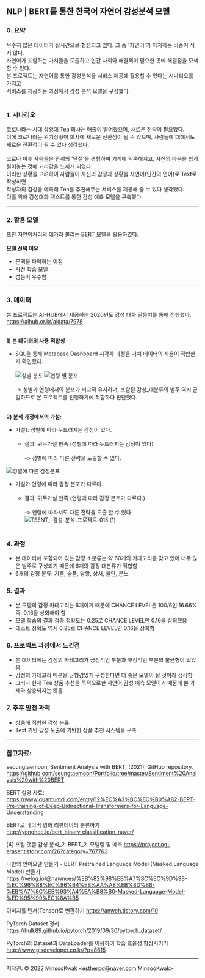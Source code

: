 ## NLP | BERT를 통한 한국어 자연어 감성분석 모델

### 0. 요약

무수히 많은 데이터가 실시간으로 형성되고 있다. 그 중 '자연어'가 차지하는 비중이 적지 않다. </br>
자연어가 포함하는 가치들을 도출하고 인간 사회와 해결책이 필요한 곳에 해결점을 모색할 수 있다. </br>
본 프로젝트는 자연어를 통한 감성분석을 서비스 제공에 활용할 수 있다는 시나리오를 가지고</br>
서비스를 제공하는 과정에서 감성 분석 모델을 구성했다.</br></br>

### 1. 시나리오
코로나라는 시대 상황에 Tea 회사는 매출이 떨어졌으며, 새로운 전략이 필요했다. </br>
이에 코로나라는 위기상황이 회사에 새로운 전환점이 될 수 있으며, 사람들에 대해서도 새로운 전환점이 될 수 있다 생각했다. </br></br>
코로나 이후 사람들은 관계의 '단절'을 경험하며 기계에 익숙해지고, 자신의 마음을 쉽게 털어놓는 것에 거리감을 느끼게 되었다. </br>
이러한 상황을 고려하여 사람들이 자신의 감정과 상황을 자연어(인간의 언어)로 Text로 작성하면 </br>
작성자의 감성을 예측해 Tea를 추천해주는 서비스를 제공해 줄 수 있다 생각했다. </br>
이를 위해 감성대화 텍스트를 통한 감성 예측 모델을 구축했다.

----

### 2. 활용 모델
또한 자연어처리의 대가라 불리는 BERT 모델을 활용하였다.</br></br>
<b> 모델 선택 이유</b></br>
- 문맥을 파악하는 이점
- 사전 학습 모델
- 성능이 우수함</br>

---------
### 3. 데이터

본 프로젝트는 AI-HUB에서 제공하는 2020년도 감성 대화 말뭉치를 통해 진행했다. </br>
https://aihub.or.kr/aidata/7978 </br></br>

<b>1) 본 데이터의 사용 적합성</b> </br>
- SQL을 통해 Metabase Dashboard 시각화 과정을 거쳐 데이터의 사용이 적합한지 확인했다.  </br></br>
![성별 분포](https://user-images.githubusercontent.com/89770691/148967490-f2599eba-0f63-423a-aced-5eebbc5a0905.PNG)
![연령 별 분포](https://user-images.githubusercontent.com/89770691/148967517-6d65a44e-32a9-4703-b5ac-f8144dd485bd.PNG) </br></br>
-> 성별과 연령에서의 분포가 비교적 유사하며, 포함된 감성_대분류의 범주 역시 균일하므로 본 프로젝트를 진행하기에 적합하다 판단했다. </br></br>

<b>2) 분석 과정에서의 가설: </b> </br>
- 가설1: 성별에 따라 두드러지는 감정이 있다. </br></br>
  - 결과: 귀무가설 만족 (성별에 따라 두드러지는 감정이 있다) </br></br>
  -> 성별에 따라 다른 전략을 도출할 수 있다.

![성별에 따른 감정분포](https://user-images.githubusercontent.com/89770691/148967531-c8fe78dd-0139-4a6d-aea8-6c43c29cc4a4.PNG)</br>

- 가설2: 연령에 따라 감정 분포가 다르다.</br></br>
  - 결과: 귀무가설 만족 (연령에 따라 감정 분포가 다르다.) </br></br>
  -> 연령에 따라서도 다른 전략을 도출 할 수 있다.</br>
![TSENT_-감성-분석-프로젝트-015 (1)](https://user-images.githubusercontent.com/89770691/160983282-13b86c67-932e-4609-a761-3795c4ed0870.jpg) </br></br>

### 4. 과정
- 본 데이터에 포함되어 있는 감정 소분류는 약 60개의 카테고리를 갖고 있어 너무 많은 범주로 구성되기 때문에 6개의 감정 대분류가 적합함
- 6개의 감정 분류: 기쁨, 슬픔, 당황, 상처, 불안, 분노

### 5. 결과
- 본 모델의 감정 카테고리는 6개이기 때문에 CHANCE LEVEL은 100/6인 16.66% 즉, 0.16을 상회해야 함
- 모델 학습의 결과 검증 정확도는 0.25로 CHANCE LEVEL인 0.16을 상회했음
- 테스트 정확도 역시 0.25로 CHANCE LEVEL인 0.16을 상회함 

### 6. 프로젝트 과정에서 느낀점 
- 본 데이터에는 감정의 카테고리가 긍정적인 부분과 부정적인 부분의 불균형이 있었음
- 감정의 카테고리 배분을 균형감있게 구성한다면 더 좋은 모델이 될 것이라 생각함
- 그러나 현재 Tea 상품 추천을 목적으로한 자연어 감성 예측 모델이기 때문에 본 과제와 상충되지는 않음

### 7. 추후 발전 과제
- 상품에 적합한 감성 분류
- Text 기반 감성 도출에 기반한 상품 추천 시스템을 구축

--------

### 참고자료:

seoungtaemoon, Sentiment Analysis with BERT, (2021), GitHub repository,
https://github.com/seungtaemoon/Portfolio/tree/master/Sentiment%20Analysis%20with%20BERT

BERT 설명 자료:
https://www.quantumdl.com/entry/12%EC%A3%BC%EC%B0%A82-BERT-Pre-training-of-Deep-Bidirectional-Transformers-for-Language-Understanding

BERT로 네이버 영화 리뷰데이터 분류하기
http://yonghee.io/bert_binary_classification_naver/

[4] 포털 댓글 감성 분석_2. BERT_2. 모델링 및 예측
https://projectlog-eraser.tistory.com/26?category=767763

나만의 언어모델 만들기 - BERT Pretrained Language Model (Masked Language Model) 만들기
https://velog.io/@nawnoes/%EB%82%98%EB%A7%8C%EC%9D%98-%EC%96%B8%EC%96%B4%EB%AA%A8%EB%8D%B8-%EB%A7%8C%EB%93%A4%EA%B8%B0-Masked-Language-Model-%ED%95%99%EC%8A%B5

이미지를 텐서(Tensor)로 변환하기
https://anweh.tistory.com/10

PyTorch Dataset 정리
https://hulk89.github.io/pytorch/2019/09/30/pytorch_dataset/

PyTorch의 Dataset과 DataLoader를 이용하여 학습 효율성 향상시키기
http://www.gisdeveloper.co.kr/?p=8615

-------

저작권:
© 2022 MinsooKwak <estherpd@naver.com MinsooKwak>
